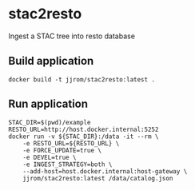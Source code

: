 # stac2resto
Ingest a STAC tree into resto database

## Build application

    docker build -t jjrom/stac2resto:latest .

## Run application

    STAC_DIR=$(pwd)/example
    RESTO_URL=http://host.docker.internal:5252
    docker run -v ${STAC_DIR}:/data -it --rm \
        -e RESTO_URL=${RESTO_URL} \
        -e FORCE_UPDATE=true \
        -e DEVEL=true \
        -e INGEST_STRATEGY=both \
        --add-host=host.docker.internal:host-gateway \
        jjrom/stac2resto:latest /data/catalog.json


